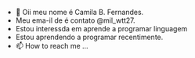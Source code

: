 - 👋 Oii meu nome é Camila B. Fernandes.
- Meu ema-il de é contato  @mil_wtt27.
- Estou interessda em aprende a programar linguagem
- Estou aprendendo a programar recentimente.
- 📫 How to reach me ...

<!---
https://img.shields.io/badge/apple%20music-F34E68?style=for-the-badge&logo=apple%20music&logoColor=white ✨ 

--->
